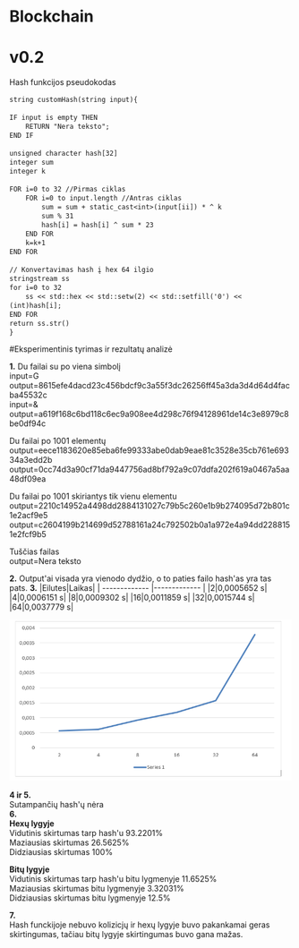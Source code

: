 # Blockchain

# v0.2

Hash funkcijos pseudokodas

    string customHash(string input){

    IF input is empty THEN
        RETURN "Nera teksto";
    END IF

    unsigned character hash[32]
    integer sum 
    integer k 
    
    FOR i=0 to 32 //Pirmas ciklas
        FOR i=0 to input.length //Antras ciklas
            sum = sum + static_cast<int>(input[ii]) * ^ k 
            sum % 31
            hash[i] = hash[i] ^ sum * 23
        END FOR
        k=k+1
    END FOR

    // Konvertavimas hash į hex 64 ilgio
    stringstream ss
    for i=0 to 32
        ss << std::hex << std::setw(2) << std::setfill('0') << (int)hash[i];
    END FOR
    return ss.str()
    }

#Eksperimentinis tyrimas ir rezultatų analizė

**1.**
Du failai su po viena simbolį <br>
input=G output=8615efe4dacd23c456bdcf9c3a55f3dc26256ff45a3da3d4d64d4facba45532c<br>
input=& output=a619f168c6bd118c6ec9a908ee4d298c76f94128961de14c3e8979c8be0df94c<br>

Du failai po 1001 elementų<br>
output=eece1183620e85eba6fe99333abe0dab9eae81c3528e35cb761e69334a3edd2b<br>
output=0cc74d3a90cf71da9447756ad8bf792a9c07ddfa202f619a0467a5aa48df09ea<br>

Du failai po 1001 skiriantys tik vienu elementu<br>
output=2210c14952a4498dd2884131027c79b5c260e1b9b274095d72b801c1e2acf9e5<br>
output=c2604199b214699d52788161a24c792502b0a1a972e4a94dd2288151e2fcf9b5<br>

Tuščias failas<br>
output=Nera teksto<br>

**2.** 
   Output'ai visada yra vienodo dydžio, o to paties failo hash'as yra tas pats.
**3.** 
   |Eilutes|Laikas|
   | ------------- |------------- |
   |2|0,0005652 s|
   |4|0,0006151 s|
   |8|0,0009302 s|
   |16|0,0011859 s|
   |32|0,0015744 s|
   |64|0,0037779 s|

  
  ![alt text](https://github.com/KlaidasK/Blockchain/blob/0c10a6830f25a64686ca9b79f03a341823bb9885/Diag.png?raw=true)

**4 ir 5.** <br>
Sutampančių hash'ų nėra <br>
**6.** <br>
**Hexų lygyje** <br>
Vidutinis skirtumas tarp hash'u 93.2201% <br>
Maziausias skirtumas 26.5625% <br>
Didziausias skirtumas 100% <br>

**Bitų lygyje** <br>
Vidutinis skirtumas tarp hash'u bitu lygmenyje 11.6525% <br>
 Maziausias skirtumas bitu lygmenyje 3.32031% <br>
Didziausias skirtumas bitu lygmenyje 12.5% <br>

**7.** <br>
   Hash funckijoje nebuvo kolizicjų ir hexų lygyje buvo pakankamai geras skirtingumas, tačiau bitų lygyje skirtingumas buvo gana mažas.
    
